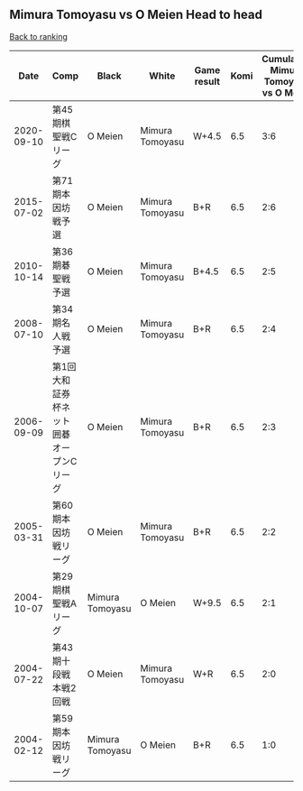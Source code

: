 ## Mimura Tomoyasu vs O Meien Head to head

[Back to ranking](../../index.md)




| **Date** | **Comp** | **Black** | **White** | **Game result** | **Komi** | **Cumulative Mimura Tomoyasu vs O Meien** | **Mimura Tomoyasu streak** | **O Meien streak** | 
| --- | --- | --- | --- | --- | --- | --- | --- | --- |
| 2020-09-10 | 第45期棋聖戦Cリーグ | O Meien | Mimura Tomoyasu | W+4.5 | 6.5 | 3:6 | 1 | 0 | 
| 2015-07-02 | 第71期本因坊戦予選 | O Meien | Mimura Tomoyasu | B+R | 6.5 | 2:6 | 0 | 6 | 
| 2010-10-14 | 第36期碁聖戦予選 | O Meien | Mimura Tomoyasu | B+4.5 | 6.5 | 2:5 | 0 | 5 | 
| 2008-07-10 | 第34期名人戦予選 | O Meien | Mimura Tomoyasu | B+R | 6.5 | 2:4 | 0 | 4 | 
| 2006-09-09 | 第1回大和証券杯ネット囲碁オープンCリーグ | O Meien | Mimura Tomoyasu | B+R | 6.5 | 2:3 | 0 | 3 | 
| 2005-03-31 | 第60期本因坊戦リーグ | O Meien | Mimura Tomoyasu | B+R | 6.5 | 2:2 | 0 | 2 | 
| 2004-10-07 | 第29期棋聖戦Aリーグ | Mimura Tomoyasu | O Meien | W+9.5 | 6.5 | 2:1 | 0 | 1 | 
| 2004-07-22 | 第43期十段戦本戦2回戦 | O Meien | Mimura Tomoyasu | W+R | 6.5 | 2:0 | 2 | 0 | 
| 2004-02-12 | 第59期本因坊戦リーグ | Mimura Tomoyasu | O Meien | B+R | 6.5 | 1:0 | 1 | 0 |





